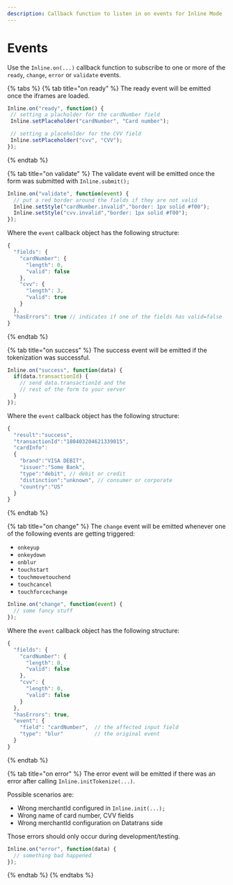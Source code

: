 ```yaml
---
description: Callback function to listen in on events for Inline Mode
---
```


# Events

Use the `Inline.on(...)` callback function to subscribe to one or more of the `ready`, `change`, `error` or `validate` events.

{% tabs %}
{% tab title="on ready" %}
The ready event will be emitted once the iframes are loaded.

```javascript
Inline.on("ready", function() { 
 // setting a placholder for the cardNumber field
 Inline.setPlaceholder("cardNumber", "Card number");

 // setting a placeholder for the CVV field
 Inline.setPlaceholder("cvv", "CVV");
});
```
{% endtab %}

{% tab title="on validate" %}
The validate event will be emitted once the form was submitted with `Inline.submit();`

```javascript
Inline.on("validate", function(event) {
  // put a red border around the fields if they are not valid
  Inline.setStyle("cardNumber.invalid","border: 1px solid #f00");
  Inline.setStyle("cvv.invalid","border: 1px solid #f00");
});
```

Where the `event` callback object has the following structure:

```javascript
{
  "fields": {
    "cardNumber": {
      "length": 0,
      "valid": false
    },
    "cvv": {
      "length": 3,
      "valid": true
    }
  },
  "hasErrors": true // indicates if one of the fields has valid=false
}
```
{% endtab %}

{% tab title="on success" %}
The success event will be emitted if the tokenization was successful.

```javascript
Inline.on("success", function(data) {
  if(data.transactionId) {
    // send data.transactionId and the
    // rest of the form to your server
  }
});
```

Where the `event` callback object has the following structure:

```javascript
{
  "result":"success",
  "transactionId":"180403204621339015",
  "cardInfo":
  {
    "brand":"VISA DEBIT",
    "issuer":"Some Bank",
    "type":"debit", // debit or credit
    "distinction":"unknown", // consumer or corporate
    "country":"US"
  }
}
```
{% endtab %}

{% tab title="on change" %}
The `change` event will be emitted whenever one of the following events are getting triggered:

* `onkeyup`
* `onkeydown`
* `onblur`
* `touchstart`
* `touchmovetouchend`
* `touchcancel`
* `touchforcechange`

```javascript
Inline.on("change", function(event) {
  // some fancy stuff
});
```

Where the `event` callback object has the following structure:

```javascript
{
  "fields": {
    "cardNumber": {
      "length": 0,
      "valid": false
    },
    "cvv": {
      "length": 0,
      "valid": false
    }
  },
  "hasErrors": true,
  "event": {
    "field": "cardNumber",  // the affected input field
    "type": "blur"          // the original event
  }
}
```
{% endtab %}

{% tab title="on error" %}
The error event will be emitted if there was an error after calling `Inline.initTokenize(...)`.  
  
Possible scenarios are:

* Wrong merchantId configured in `Inline.init(...);`
* Wrong name of card number, CVV fields
* Wrong merchantId configuration on Datatrans side

Those errors should only occur during development/testing.

```javascript
Inline.on("error", function(data) {
  // something bad happened
});
```
{% endtab %}
{% endtabs %}



